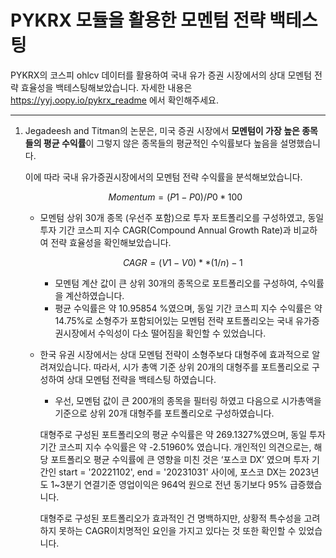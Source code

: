 # PYKRX 모듈을 활용한 모멘텀 전략 백테스팅

PYKRX의 코스피 ohlcv 데이터를 활용하여 국내 유가 증권 시장에서의 상대 모멘텀 전략 효율성을 백테스팅해보았습니다.
자세한 내용은 https://yyj.oopy.io/pykrx_readme 에서 확인해주세요.

---

1. Jegadeesh and Titman의 논문은, 미국 증권 시장에서 **모멘텀이 가장 높은 종목들의 평균 수익률**이 그렇지 않은 종목들의 평균적인 수익률보다 높음을 설명했습니다.
    
    이에 따라 국내 유가증권시장에서의 모멘텀 전략 수익률을 분석해보았습니다. 
    
    $$
    Momentum = (P1 - P0)/P0 * 100
    $$
    
    - 모멘텀 상위 30개 종목 (우선주 포함)으로 투자 포트폴리오를 구성하였고, 동일 투자 기간 코스피 지수 CAGR(Compound Annual Growth Rate)과 비교하여 전략 효율성을 확인해보았습니다.
        
        $$
        CAGR = (V1-V0)**(1/n)-1
        $$
        
        
        
        - 모멘텀 계산 값이 큰 상위 30개의 종목으로 포트폴리오를 구성하여, 수익률을 계산하였습니다. 
        - 평균 수익률은 약 10.95854 %였으며, 동일 기간 코스피 지수 수익률은 약 14.75%로 소형주가 포함되어있는 모멘텀 전략 포트폴리오는 국내 유가증권시장에서 수익성이 다소 떨어짐을 확인할 수 있었습니다.
          
    - 한국 유권 시장에서는 상대 모멘텀 전략이 소형주보다 대형주에 효과적으로 알려져있습니다. 따라서, 시가 총액 기준 상위 20개의 대형주를 포트폴리오로 구성하여 상대 모멘텀 전략을 백테스팅 하였습니다.
        - 우선, 모멘텀 값이 큰 200개의 종목을 필터링 하였고 다음으로 시가총액을 기준으로 상위 20개 대형주를 포트폴리오로 구성하였습니다.
        
        대형주로 구성된 포트폴리오의 평균 수익률은 약 269.1327%였으며, 동일 투자 기간 코스피 지수 수익률은 약 -2.51960% 였습니다. 개인적인 의견으로는, 해당 포트폴리오 평균 수익률에 큰 영향을 미친 것은 ‘포스코 DX’ 였으며 투자 기간인 start = '20221102', end = '20231031' 사이에, 포스코 DX는 2023년도 1~3분기 연결기준 영업이익은 964억 원으로 전년 동기보다 95% 급증했습니다. 
        
        대형주로 구성된 포트폴리오가 효과적인 건 명백하지만, 상황적 특수성을 고려하지 못하는 CAGR이치명적인 요인을 가지고 있다는 것 또한 확인할 수 있었습니다.

